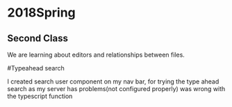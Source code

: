 # 2018Spring

## Second Class
We are learning about editors and relationships between files.

#Typeahead search

I created search user component on my nav bar, for trying the type ahead search as my server has problems(not configured properly)
was wrong with the typescript function
